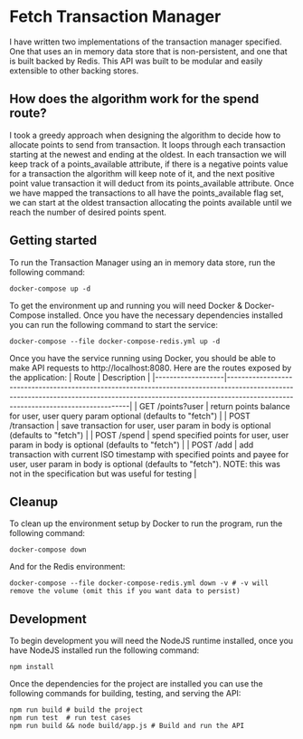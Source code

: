 # Fetch Transaction Manager
I have written two implementations of the transaction manager specified. One that uses an in memory data store that is non-persistent, and one that is built backed by Redis. This API was built to be modular and easily extensible to other backing stores. 

## How does the algorithm work for the spend route?
I took a greedy approach when designing the algorithm to decide how to allocate points to send from transaction. It loops through each transaction starting at the newest and ending at the oldest. In each transaction we will keep track of a points_available attribute, if there is a negative points value for a transaction the algorithm will keep note of it, and the next positive point value transaction it will deduct from its points_available attribute. Once we have mapped the transactions to all have the points_available flag set, we can start at the oldest transaction allocating the points available until we reach the number of desired points spent.

## Getting started
To run the Transaction Manager using an in memory data store, run the following command:
```
docker-compose up -d
```
To get the environment up and running you will need Docker & Docker-Compose installed. Once you have the necessary dependencies installed you can run the following command to start the service:
```
docker-compose --file docker-compose-redis.yml up -d
```

Once you have the service running using Docker,  you should be able to make API requests to http://localhost:8080.
Here are the routes exposed by the application:
| Route             | Description                                                                                                                                                                                                   |
|-------------------|---------------------------------------------------------------------------------------------------------------------------------------------------------------------------------------------------------------|
| GET /points?user  | return points balance for user, user query param optional (defaults to "fetch")                                                                                                                               |
| POST /transaction | save transaction for user, user param in body is optional (defaults to "fetch")                                                                                                                               |
| POST /spend       | spend specified points for user, user param in body is optional (defaults to "fetch")                                                                                                                         |
| POST /add         | add transaction with current ISO timestamp with specified points and payee for user, user param in body is optional (defaults to "fetch"). NOTE: this was not in the specification but was useful for testing |

## Cleanup
To clean up the environment setup by Docker to run the program, run the following command:
```
docker-compose down 
```
And for the Redis environment:
```
docker-compose --file docker-compose-redis.yml down -v # -v will remove the volume (omit this if you want data to persist)
```

## Development
To begin development you will need the NodeJS runtime installed, once you have NodeJS installed run the following command:
```
npm install
```
Once the dependencies for the project are installed you can use the following commands for building, testing, and serving the API:
```
npm run build # build the project
npm run test  # run test cases 
npm run build && node build/app.js # Build and run the API
```